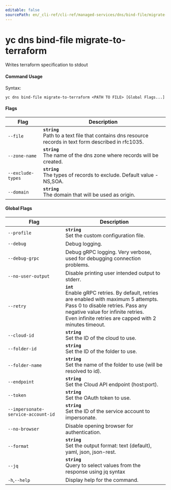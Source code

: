 ```yaml
---
editable: false
sourcePath: en/_cli-ref/cli-ref/managed-services/dns/bind-file/migrate-to-terraform.md
---
```


# yc dns bind-file migrate-to-terraform

Writes terraform specification to stdout

#### Command Usage

Syntax: 

`yc dns bind-file migrate-to-terraform <PATH TO FILE> [Global Flags...]`

#### Flags

| Flag | Description |
|----|----|
|`--file`|<b>`string`</b><br/>Path to a text file that contains dns resource records in text form described in rfc1035.|
|`--zone-name`|<b>`string`</b><br/>The name of the dns zone where records will be created.|
|`--exclude-types`|<b>`string`</b><br/>The types of records to exclude. Default value - NS,SOA.|
|`--domain`|<b>`string`</b><br/>The domain that will be used as origin.|

#### Global Flags

| Flag | Description |
|----|----|
|`--profile`|<b>`string`</b><br/>Set the custom configuration file.|
|`--debug`|Debug logging.|
|`--debug-grpc`|Debug gRPC logging. Very verbose, used for debugging connection problems.|
|`--no-user-output`|Disable printing user intended output to stderr.|
|`--retry`|<b>`int`</b><br/>Enable gRPC retries. By default, retries are enabled with maximum 5 attempts.<br/>Pass 0 to disable retries. Pass any negative value for infinite retries.<br/>Even infinite retries are capped with 2 minutes timeout.|
|`--cloud-id`|<b>`string`</b><br/>Set the ID of the cloud to use.|
|`--folder-id`|<b>`string`</b><br/>Set the ID of the folder to use.|
|`--folder-name`|<b>`string`</b><br/>Set the name of the folder to use (will be resolved to id).|
|`--endpoint`|<b>`string`</b><br/>Set the Cloud API endpoint (host:port).|
|`--token`|<b>`string`</b><br/>Set the OAuth token to use.|
|`--impersonate-service-account-id`|<b>`string`</b><br/>Set the ID of the service account to impersonate.|
|`--no-browser`|Disable opening browser for authentication.|
|`--format`|<b>`string`</b><br/>Set the output format: text (default), yaml, json, json-rest.|
|`--jq`|<b>`string`</b><br/>Query to select values from the response using jq syntax|
|`-h`,`--help`|Display help for the command.|
